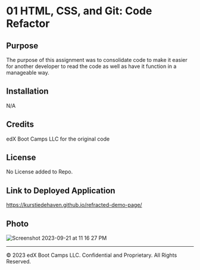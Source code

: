# 01 HTML, CSS, and Git: Code Refactor

## Purpose

The purpose of this assignment was to consolidate code to make it easier for another developer to read the code as well as have it function in a manageable way.

## Installation

N/A

## Credits

edX Boot Camps LLC for the original code

## License

No License added to Repo.

## Link to Deployed Application

https://kurstiedehaven.github.io/refracted-demo-page/

## Photo

![Screenshot 2023-09-21 at 11 16 27 PM](https://github.com/kurstiedehaven/refracted-code/assets/134163209/bc5ec6f6-e477-43fd-875a-9d69ac6cc822)

---

© 2023 edX Boot Camps LLC. Confidential and Proprietary. All Rights Reserved.
